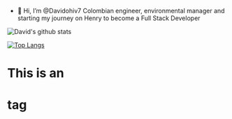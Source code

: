 - 👋 Hi, I’m @Davidohiv7
Colombian engineer, environmental manager and starting my journey on Henry to become a Full Stack Developer

<Div styles={display=flex}>

  ![David's github stats](https://github-readme-stats.vercel.app/api?username=Davidohiv7)

  [![Top Langs](https://github-readme-stats.vercel.app/api/top-langs/?username=Davidohiv7)](https://github.com/anuraghazra/github-readme-stats)
  
</Div>

# This is an <h1> tag

